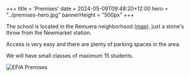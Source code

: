 +++
title = 'Premises'
date = 2024-05-09T09:48:20+12:00
hero = "../premises-hero.jpg"
bannerHeight = "500px"
+++

The school is located in the Remuera neighborhood ([map](https://maps.app.goo.gl/iRTgtRV3pyQCjkkE7)), just a stone's throw from the Newmarket station.

Access is very easy and there are plenty of parking spaces in the area.

We will have small classes of maximum 15 students.

![EFIA Premises](../premises.jpg "EFIA Premises")
